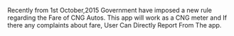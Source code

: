 Recently from 1st October,2015 Government have imposed a new rule regarding the Fare of CNG Autos. This app will work as a CNG meter and If there any complaints about fare, User Can Directly Report From The app.